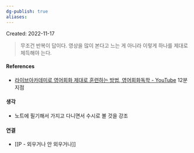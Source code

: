 ```yaml
---
dg-publish: true
aliases: 
---
```


Created: 2022-11-17

>무조건 반복이 답이다. 영상을 많이 본다고 느는 게 아니라 이렇게 하나를 제대로 체득해야 는다.

#### References
- [라이브아카데미로 영어회화 제대로 훈련하는 방법, 영어회화독학 - YouTube](https://www.youtube.com/watch?v=5QWFv2pEawQ) 12분 지점

#### 생각
- 노트에 필기해서 가지고 다니면서 수시로 볼 것을 강조

#### 연결
- [[P - 외우거나 안 외우거나]]
